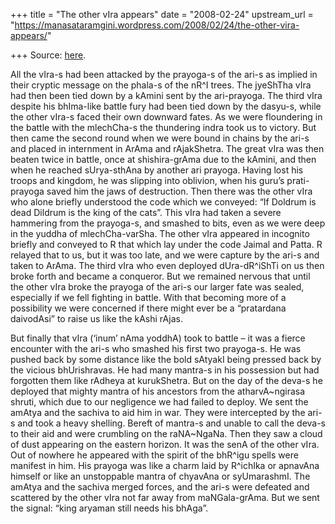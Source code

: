 +++
title = "The other vIra appears"
date = "2008-02-24"
upstream_url = "https://manasataramgini.wordpress.com/2008/02/24/the-other-vira-appears/"

+++
Source: [here](https://manasataramgini.wordpress.com/2008/02/24/the-other-vira-appears/).

All the vIra-s had been attacked by the prayoga-s of the ari-s as
implied in their cryptic message on the phala-s of the nR^I trees. The
jyeShTha vIra had then been tied down by a kAmini sent by the
ari-prayoga. The third vIra despite his bhIma-like battle fury had been
tied down by the dasyu-s, while the other vIra-s faced their own
downward fates. As we were floundering in the battle with the mlechCha-s
the thundering indra took us to victory. But then came the second round
when we were bound in chains by the ari-s and placed in internment in
ArAma and rAjakShetra. The great vIra was then beaten twice in battle,
once at shishira-grAma due to the kAmini, and then when he reached
sUrya-sthAna by another ari prayoga. Having lost his troops and kingdom,
he was slipping into oblivion, when his guru’s prati-prayoga saved him
the jaws of destruction. Then there was the other vIra who alone briefly
understood the code which we conveyed: “If Doldrum is dead Dildrum is
the king of the cats”. This vIra had taken a severe hammering from the
prayoga-s, and smashed to bits, even as we were deep in the yuddha of
mlechCha-varSha. The other vIra appeared in incognito briefly and
conveyed to R that which lay under the code Jaimal and Patta. R relayed
that to us, but it was too late, and we were capture by the ari-s and
taken to ArAma. The third vIra who even deployed dUra-dR^iShTi on us
then broke forth and became a conqueror. But we remained nervous that
until the other vIra broke the prayoga of the ari-s our larger fate was
sealed, especially if we fell fighting in battle. With that becoming
more of a possibility we were concerned if there might ever be a
“pratardana daivodAsi” to raise us like the kAshi rAjas.

But finally that vIra (‘inum’ nAma yoddhA) took to battle – it was a
fierce encounter with the ari-s who smashed his first two prayoga-s. He
was pushed back by some distance like the bold sAtyakI being pressed
back by the vicious bhUrishravas. He had many mantra-s in his possession
but had forgotten them like rAdheya at kurukShetra. But on the day of
the deva-s he deployed that mighty mantra of his ancestors from the
atharvA\~ngirasa shruti, which due to our negligence we had failed to
deploy. We sent the amAtya and the sachiva to aid him in war. They were
intercepted by the ari-s and took a heavy shelling. Bereft of mantra-s
and unable to call the deva-s to their aid and were crumbling on the
raNA\~NgaNa. Then they saw a cloud of dust appearing on the eastern
horizon. It was the senA of the other vIra. Out of nowhere he appeared
with the spirit of the bhR^igu spells were manifest in him. His prayoga
was like a charm laid by R^ichIka or apnavAna himself or like an
unstoppable mantra of chyavAna or syUmarashmI. The amAtya and the
sachiva merged forces, and the ari-s were defeated and scattered by the
other vIra not far away from maNGala-grAma. But we sent the signal:
“king aryaman still needs his bhAga”.

